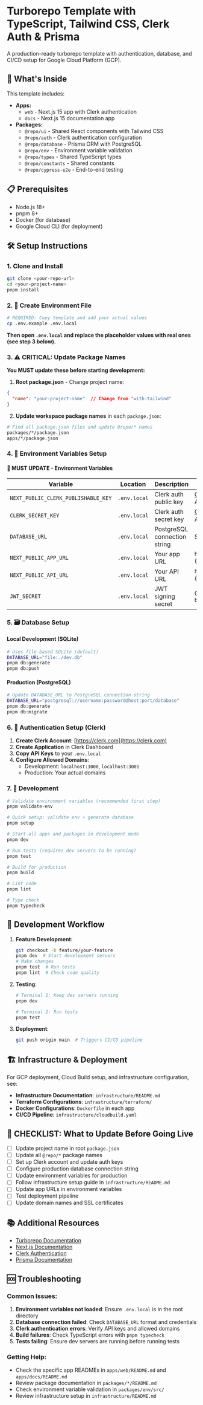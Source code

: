 # Turborepo Template with TypeScript, Tailwind CSS, Clerk Auth & Prisma

A production-ready turborepo template with authentication, database, and CI/CD setup for Google Cloud Platform (GCP).

## 🚀 What's Inside

This template includes:

- **Apps:**
  - `web` - Next.js 15 app with Clerk authentication
  - `docs` - Next.js 15 documentation app
- **Packages:**
  - `@repo/ui` - Shared React components with Tailwind CSS
  - `@repo/auth` - Clerk authentication configuration
  - `@repo/database` - Prisma ORM with PostgreSQL
  - `@repo/env` - Environment variable validation
  - `@repo/types` - Shared TypeScript types
  - `@repo/constants` - Shared constants
  - `@repo/cypress-e2e` - End-to-end testing

## 📋 Prerequisites

- Node.js 18+ 
- pnpm 8+
- Docker (for database)
- Google Cloud CLI (for deployment)

## 🛠️ Setup Instructions

### 1. Clone and Install

```bash
git clone <your-repo-url>
cd <your-project-name>
pnpm install
```

### 2. 🔐 Create Environment File

```bash
# REQUIRED: Copy template and add your actual values
cp .env.example .env.local
```

**Then open `.env.local` and replace the placeholder values with real ones (see step 3 below).**

### 3. ⚠️ **CRITICAL**: Update Package Names

**You MUST update these before starting development:**

1. **Root package.json** - Change project name:
```json
{
  "name": "your-project-name"  // Change from "with-tailwind"
}
```

2. **Update workspace package names** in each `package.json`:
```bash
# Find all package.json files and update @repo/* names
packages/*/package.json
apps/*/package.json
```

### 4. 🔐 Environment Variables Setup

#### **🚨 MUST UPDATE - Environment Variables**

| Variable | Location | Description | How to Get |
|----------|----------|-------------|------------|
| `NEXT_PUBLIC_CLERK_PUBLISHABLE_KEY` | `.env.local` | Clerk auth public key | [Clerk Dashboard](https://dashboard.clerk.com) → Your App → API Keys |
| `CLERK_SECRET_KEY` | `.env.local` | Clerk auth secret key | [Clerk Dashboard](https://dashboard.clerk.com) → Your App → API Keys |
| `DATABASE_URL` | `.env.local` | PostgreSQL connection string | See Database Setup below |
| `NEXT_PUBLIC_APP_URL` | `.env.local` | Your app URL | `http://localhost:3000` (dev) or your domain |
| `NEXT_PUBLIC_API_URL` | `.env.local` | Your API URL | `http://localhost:3000/api` (dev) or your API domain |
| `JWT_SECRET` | `.env.local` | JWT signing secret | Generate: `openssl rand -base64 32` |

### 5. 🗃️ Database Setup

#### **Local Development (SQLite)**
```bash
# Uses file-based SQLite (default)
DATABASE_URL="file:./dev.db"
pnpm db:generate
pnpm db:push
```

#### **Production (PostgreSQL)**
```bash
# Update DATABASE_URL to PostgreSQL connection string
DATABASE_URL="postgresql://username:password@host:port/database"
pnpm db:generate  
pnpm db:migrate
```

### 6. 🔧 Authentication Setup (Clerk)

1. **Create Clerk Account**: [https://clerk.com](https://clerk.com)
2. **Create Application** in Clerk Dashboard
3. **Copy API Keys** to your `.env.local`
4. **Configure Allowed Domains**:
   - Development: `localhost:3000`, `localhost:3001`
   - Production: Your actual domains

### 7. 🚀 Development

```bash
# Validate environment variables (recommended first step)
pnpm validate-env

# Quick setup: validate env + generate database
pnpm setup

# Start all apps and packages in development mode
pnpm dev

# Run tests (requires dev servers to be running)
pnpm test

# Build for production
pnpm build

# Lint code
pnpm lint

# Type check
pnpm typecheck
```

## 📝 Development Workflow

1. **Feature Development**:
   ```bash
   git checkout -b feature/your-feature
   pnpm dev  # Start development servers
   # Make changes
   pnpm test  # Run tests
   pnpm lint  # Check code quality
   ```

2. **Testing**:
   ```bash
   # Terminal 1: Keep dev servers running
   pnpm dev
   
   # Terminal 2: Run tests
   pnpm test
   ```

3. **Deployment**:
   ```bash
   git push origin main  # Triggers CI/CD pipeline
   ```

## 🏗️ Infrastructure & Deployment

For GCP deployment, Cloud Build setup, and infrastructure configuration, see:

- **Infrastructure Documentation**: `infrastructure/README.md`
- **Terraform Configurations**: `infrastructure/terraform/`
- **Docker Configurations**: `Dockerfile` in each app
- **CI/CD Pipeline**: `infrastructure/cloudbuild.yaml`

## 🚨 **CHECKLIST: What to Update Before Going Live**

- [ ] Update project name in root `package.json`
- [ ] Update all `@repo/*` package names
- [ ] Set up Clerk account and update auth keys
- [ ] Configure production database connection string
- [ ] Update environment variables for production
- [ ] Follow infrastructure setup guide in `infrastructure/README.md`
- [ ] Update app URLs in environment variables
- [ ] Test deployment pipeline
- [ ] Update domain names and SSL certificates

## 📚 Additional Resources

- [Turborepo Documentation](https://turbo.build/repo/docs)
- [Next.js Documentation](https://nextjs.org/docs)
- [Clerk Authentication](https://clerk.com/docs)
- [Prisma Documentation](https://www.prisma.io/docs)

## 🆘 Troubleshooting

### Common Issues:

1. **Environment variables not loaded**: Ensure `.env.local` is in the root directory
2. **Database connection failed**: Check `DATABASE_URL` format and credentials
3. **Clerk authentication errors**: Verify API keys and allowed domains
4. **Build failures**: Check TypeScript errors with `pnpm typecheck`
5. **Tests failing**: Ensure dev servers are running before running tests

### Getting Help:

- Check the specific app READMEs in `apps/web/README.md` and `apps/docs/README.md`
- Review package documentation in `packages/*/README.md`
- Check environment variable validation in `packages/env/src/`
- Review infrastructure setup in `infrastructure/README.md`